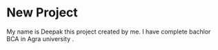 # New Project

My name is Deepak this project created by me.
I have complete bachlor BCA in Agra university .
